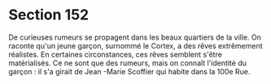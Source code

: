 # Section 152

De curieuses rumeurs se propagent dans les beaux quartiers de la ville. On raconte qu'un
jeune garçon, surnommé le Cortex, a des rêves extrêmement réalistes. En certaines
circonstances, ces rêves semblent s'être matérialisés. Ce ne sont que des rumeurs, mais on
connaît l'identité du garçon : il s'a girait de Jean -Marie Scoffier qui habite dans la 100e
Rue.